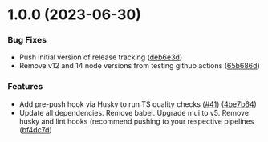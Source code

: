 # 1.0.0 (2023-06-30)


### Bug Fixes

* Push initial version of release tracking ([deb6e3d](https://github.com/MileTwo/nextjs-ts/commit/deb6e3d61ae57a495e2993e05e354cbdc3e2576b))
* Remove v12 and 14 node versions from testing github actions ([65b686d](https://github.com/MileTwo/nextjs-ts/commit/65b686d9c80c8e1f13271cc190fe4c041cb24729))


### Features

* Add pre-push hook via Husky to run TS quality checks ([#41](https://github.com/MileTwo/nextjs-ts/issues/41)) ([4be7b64](https://github.com/MileTwo/nextjs-ts/commit/4be7b644ef2b2d543daac70f677740125eb35605))
* Update all dependencies. Remove babel. Upgrade mui to v5. Remove husky and lint hooks (recommend pushing to your respective pipelines ([bf4dc7d](https://github.com/MileTwo/nextjs-ts/commit/bf4dc7da110024b59ed183a99787b298490ad3b2))
